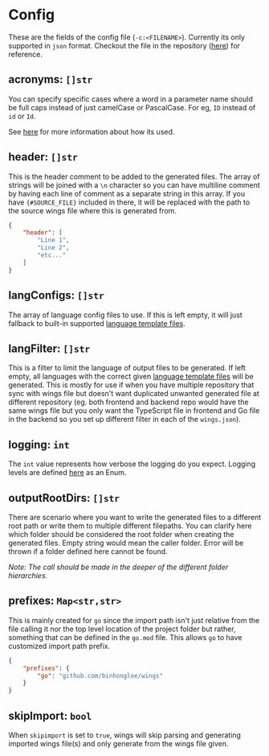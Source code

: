 # Config

These are the fields of the config file (`-c:<FILENAME>`). Currently its only supported in `json` format. Checkout the file in the repository ([here](https://github.com/binhonglee/wings/blob/devel/wings.json)) for reference.

## acronyms: `[]str`

You can specify specific cases where a word in a parameter name should be full caps instead of just camelCase or PascalCase. For eg, `ID` instead of `id` or `Id`.

See [here](https://binhonglee.github.io/stones/stones/cases.html#setAcronyms%2CHashSet%5Bstring%5D) for more information about how its used.

## header: `[]str`

This is the header comment to be added to the generated files. The array of strings will be joined with a `\n` character so you can have multiline comment by having each line of comment as a separate string in this array. If you have `{#SOURCE_FILE}` included in there, it will be replaced with the path to the source wings file where this is generated from.

```json
{
    "header": [
        "Line 1",
        "Line 2",
        "etc..."
    ]
}
```

## langConfigs: `[]str`

The array of language config files to use. If this is left empty, it will just fallback to built-in supported [language template files](./template.md).

## langFilter: `[]str`

This is a filter to limit the language of output files to be generated. If left empty, all languages with the correct given [language template files](./template.md) will be generated. This is mostly for use if when you have multiple repository that sync with wings file but doesn't want duplicated unwanted generated file at different repository (eg. both frontend and backend repo would have the same wings file but you only want the TypeScript file in frontend and Go file in the backend so you set up different filter in each of the `wings.json`).

## logging: `int`

The `int` value represents how verbose the logging do you expect. Logging levels are defined [here](https://binhonglee.github.io/stones/stones/log.html#AlertLevel) as an Enum.

## outputRootDirs: `[]str`

There are scenario where you want to write the generated files to a different root path or write them to multiple different filepaths. You can clarify here which folder should be considered the root folder when creating the generated files. Empty string would mean the caller folder. Error will be thrown if a folder defined here cannot be found.

_Note: The call should be made in the deeper of the different folder hierarchies._

## prefixes: `Map<str,str>`

This is mainly created for `go` since the import path isn't just relative from the file calling it nor the top level location of the project folder but rather, something that can be defined in the `go.mod` file. This allows `go` to have customized import path prefix.

```json
{
    "prefixes": {
        "go": "github.com/binhonglee/wings"
    }
}
```

## skipImport: `bool`

When `skipimport` is set to `true`, wings will skip parsing and generating imported wings file(s) and only generate from the wings file given.
